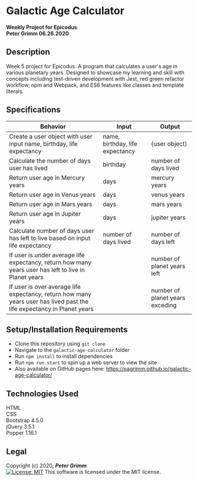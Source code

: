 # Galactic Age Calculator
**Weekly Project for Epicodus**  
**Peter Grimm 06.26.2020**

## Description

Week 5 project for Epicodus. A program that calculates a user's age in various planetary years. Designed to showcase my learning and skill with concepts including test-driven development with Jest, red green refactor workflow, npm and Webpack, and ES6 features like classes and template literals.

## Specifications
| Behavior                                                                                                               | Input                           | Output                          |
|------------------------------------------------------------------------------------------------------------------------|---------------------------------|---------------------------------|
| Create a user object with user input name, birthday, life expectancy                                                   | name, birthday, life expectancy | {user object}                   |
| Calculate the number of days user has lived                                                                            | birthday                        | number of days lived            |
| Return user age in Mercury years                                                                                       | days                            | mercury years                   |
| Return user age in Venus years                                                                                         | days                            | venus years                     |
| Return user age in Mars years                                                                                          | days                            | mars years                      |
| Return user age in Jupiter years                                                                                       | days                            |                   jupiter years |
| Calculate number of days user has left to live based on input life expectancy                                          | number of days lived            | number of days left             |
| If user is under average life expectancy, return how many years user has left to live in Planet years                  |                                 |     number of planet years left |
| If user is over average life expectancy, return how many years user has lived past the life expectancy in Planet years |                                 | number of planet years exceding |


## Setup/Installation Requirements

* Clone this repository using `git clone `
* Navigate to the `galactic-age-calculator` folder
* Run `npm install` to install dependencies
* Run `npm run start` to spin up a web server to view the site
* Also available on GitHub pages here: https://pagrimm.github.io/galactic-age-calculator/

## Technologies Used

HTML  
CSS  
Bootstrap 4.5.0  
jQuery 3.5.1  
Popper 1.16.1

## Legal

Copyright (c) 2020, **_Peter Grimm_**  
[![License: MIT](https://img.shields.io/badge/License-MIT-yellow.svg)](https://opensource.org/licenses/MIT) This software is licensed under the MIT license.
